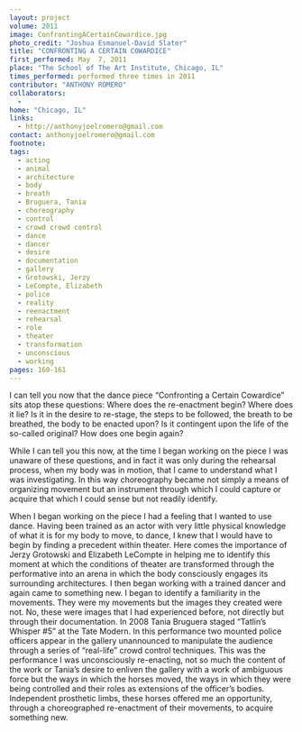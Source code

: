 ```yaml
---
layout: project
volume: 2011
image: ConfrontingACertainCowardice.jpg
photo_credit: "Joshua Esmanuel-David Slater"
title: "CONFRONTING A CERTAIN COWARDICE"
first_performed: May  7, 2011
place: "The School of The Art Institute, Chicago, IL"
times_performed: performed three times in 2011
contributor: "ANTHONY ROMERO"
collaborators: 
  - 
home: "Chicago, IL"
links: 
  - http://anthonyjoelromero@gmail.com
contact: anthonyjoelromero@gmail.com
footnote: 
tags: 
  - acting
  - animal
  - architecture
  - body
  - breath
  - Bruguera, Tania
  - choreography
  - control
  - crowd crowd control
  - dance
  - dancer
  - desire
  - documentation
  - gallery
  - Grotowski, Jerzy
  - LeCompte, Elizabeth
  - police
  - reality
  - reenactment
  - rehearsal
  - role
  - theater
  - transformation
  - unconscious
  - working
pages: 160-161
---
```


I can tell you now that the dance piece “Confronting a Certain Cowardice” sits atop these questions: Where does the re-enactment begin? Where does it lie? Is it in the desire to re-stage, the steps to be followed, the breath to be breathed, the body to be enacted upon? Is it contingent upon the life of the so-called original? How does one begin again? 

While I can tell you this now, at the time I began working on the piece I was unaware of these questions, and in fact it was only during the rehearsal process, when my body was in motion, that I came to understand what I was investigating. In this way choreography became not simply a means of organizing movement but an instrument through which I could capture or acquire that which I could sense but not readily identify. 

When I began working on the piece I had a feeling that I wanted to use dance. Having been trained as an actor with very little physical knowledge of what it is for my body to move, to dance, I knew that I would have to begin by finding a precedent within theater. Here comes the importance of Jerzy Grotowski and Elizabeth LeCompte in helping me to identify this moment at which the conditions of theater are transformed through the performative into an arena in which the body consciously engages its surrounding architectures. I then began working with a trained dancer and again came to something new. I began to identify a familiarity in the movements. They were my movements but the images they created were not. No, these were images that I had experienced before, not directly but through their documentation. In 2008 Tania Bruguera staged “Tatlin’s Whisper #5” at the Tate Modern. In this performance two mounted police officers appear in the gallery unannounced to manipulate the audience through a series of “real-life” crowd control techniques. This was the performance I was unconsciously re-enacting, not so much the content of the work or Tania’s desire to enliven the gallery with a work of ambiguous force but the ways in which the horses moved, the ways in which they were being controlled and their roles as extensions of the officer’s bodies. Independent prosthetic limbs, these horses offered me an opportunity, through a choreographed re-enactment of their movements, to acquire something new. 
